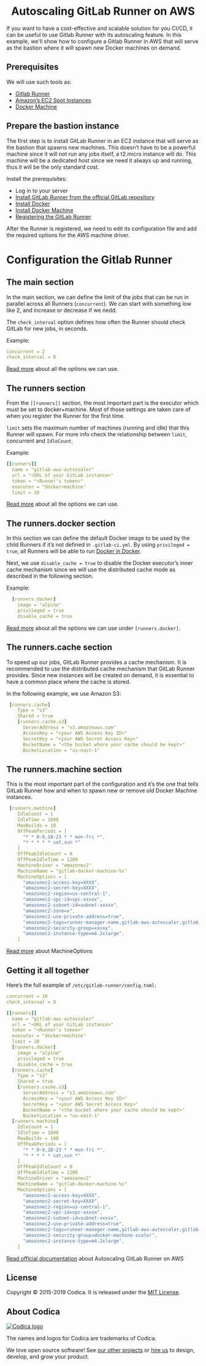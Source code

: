 <h1 align="center">Autoscaling GitLab Runner on AWS</h1>

If you want to have a cost-effective and scalable solution for you CI/CD, it can be useful to use Gitlab Runner with its autoscaling feature.
In this example, we'll show how to configure a Gitlab Runner in AWS that will serve as the bastion where it will spawn new Docker machines on demand.

## Prerequisites

We will use such tools as:
* [Gitlab Runner](https://docs.gitlab.com/runner/)
* [Amazon’s EC2 Spot Instances](https://aws.amazon.com/ec2/spot/) 
* [Docker Machine](https://docs.docker.com/machine/drivers/aws/)

## Prepare the bastion instance
The first step is to install GitLab Runner in an EC2 instance that will serve as the bastion that spawns new machines. This doesn’t have to be a powerful machine since it will not run any jobs itself, a t2.micro instance will do. This machine will be a dedicated host since we need it always up and running, thus it will be the only standard cost.

Install the prerequisites:

* Log in to your server
* [Install GitLab Runner from the official GitLab repository](https://docs.gitlab.com/runner/install/linux-repository.html)
* [Install Docker](https://docs.docker.com/install/)
* [Install Docker Machine](https://docs.docker.com/machine/install-machine/)
* [Registering the GitLab Runner](https://docs.gitlab.com/runner/register/)

After the Runner is registered, we need to edit its configuration file and add the required options for the AWS machine driver.

# Configuration the Gitlab Runner

## The main section

In the main section, we can define the limit of the jobs that can be run in parallel across all Runners (``concurrent``). We can start with something low like 2, and increase or decrease if we nedd.

The ``check_interval`` option defines how often the Runner should check GitLab for new jobs, in seconds.

Example:
```yaml
concurrent = 2
check_interval = 0
```
[Read more](https://docs.gitlab.com/runner/configuration/advanced-configuration.html#the-global-section) about all the options we can use.

## The runners section

From the ``[[runners]]`` section, the most important part is the executor which must be set to docker+machine. Most of those settings are taken care of when you register the Runner for the first time.

``limit`` sets the maximum number of machines (running and idle) that this Runner will spawn. For more info check the relationship between ``limit``, concurrent and ``IdleCount``.

Example:
```yaml
[[runners]]
  name = "gitlab-aws-autoscaler"
  url = "<URL of your GitLab instance>"
  token = "<Runner's token>"
  executor = "docker+machine"
  limit = 20
```
[Read more](https://docs.gitlab.com/runner/configuration/advanced-configuration.html#the-runners-section) about all the options we can use.

## The runners.docker section

In this section we can define the default Docker image to be used by the child Runners if it’s not defined in ``.gitlab-ci.yml``. By using ``privileged = true``, all Runners will be able to run [Docker in Docker](https://docs.gitlab.com/ee/ci/docker/using_docker_build.html#use-docker-in-docker-executor).

Next, we use ``disable_cache = true`` to disable the Docker executor’s inner cache mechanism since we will use the distributed cache mode as described in the following section.

Example:
```yaml
  [runners.docker]
    image = "alpine"
    privileged = true
    disable_cache = true
```
[Read more](https://docs.gitlab.com/runner/configuration/advanced-configuration.html#the-runnersdocker-section) about all the options we can use under ``[runners.docker]``.

## The runners.cache section

To speed up our jobs, GitLab Runner provides a cache mechanism. It is recommended to use the distributed cache mechanism that GitLab Runner provides. Since new instances will be created on demand, it is essential to have a common place where the cache is stored.

In the following example, we use Amazon S3:

```yaml
 [runners.cache]
    Type = "s3"
    Shared = true
    [runners.cache.s3]
      ServerAddress = "s3.amazonaws.com"
      AccessKey = "<your AWS Access Key ID>"
      SecretKey = "<your AWS Secret Access Key>"
      BucketName = "<the bucket where your cache should be kept>"
      BucketLocation = "us-east-1"
```
## The runners.machine section

This is the most important part of the configuration and it’s the one that tells GitLab Runner how and when to spawn new or remove old Docker Machine instances.

```yaml
 [runners.machine]
    IdleCount = 1
    IdleTime = 1800
    MaxBuilds = 10
    OffPeakPeriods = [
      "* * 0-9,18-23 * * mon-fri *",
      "* * * * * sat,sun *"
    ]
    OffPeakIdleCount = 0
    OffPeakIdleTime = 1200
    MachineDriver = "amazonec2"
    MachineName = "gitlab-docker-machine-%s"
    MachineOptions = [
      "amazonec2-access-key=XXXX",
      "amazonec2-secret-key=XXXX",
      "amazonec2-region=us-central-1",
      "amazonec2-vpc-id=vpc-xxxxx",
      "amazonec2-subnet-id=subnet-xxxxx",
      "amazonec2-zone=x",
      "amazonec2-use-private-address=true",
      "amazonec2-tags=runner-manager-name,gitlab-aws-autoscaler,gitlab,true,gitlab-runner-autoscale,true",
      "amazonec2-security-group=xxxxx",
      "amazonec2-instance-type=m4.2xlarge",
    ]
```
[Read more](https://docs.gitlab.com/runner/configuration/runner_autoscale_aws/#the-runnersmachine-section) about MachineOptions

## Getting it all together

Here’s the full example of ``/etc/gitlab-runner/config.toml``:

```yaml
concurrent = 10
check_interval = 0

[[runners]]
  name = "gitlab-aws-autoscaler"
  url = "<URL of your GitLab instance>"
  token = "<Runner's token>"
  executor = "docker+machine"
  limit = 20
  [runners.docker]
    image = "alpine"
    privileged = true
    disable_cache = true
  [runners.cache]
    Type = "s3"
    Shared = true
    [runners.cache.s3]
      ServerAddress = "s3.amazonaws.com"
      AccessKey = "<your AWS Access Key ID>"
      SecretKey = "<your AWS Secret Access Key>"
      BucketName = "<the bucket where your cache should be kept>"
      BucketLocation = "us-east-1"
  [runners.machine]
    IdleCount = 1
    IdleTime = 1800
    MaxBuilds = 100
    OffPeakPeriods = [
      "* * 0-9,18-23 * * mon-fri *",
      "* * * * * sat,sun *"
    ]
    OffPeakIdleCount = 0
    OffPeakIdleTime = 1200
    MachineDriver = "amazonec2"
    MachineName = "gitlab-docker-machine-%s"
    MachineOptions = [
      "amazonec2-access-key=XXXX",
      "amazonec2-secret-key=XXXX",
      "amazonec2-region=us-central-1",
      "amazonec2-vpc-id=vpc-xxxxx",
      "amazonec2-subnet-id=subnet-xxxxx",
      "amazonec2-use-private-address=true",
      "amazonec2-tags=runner-manager-name,gitlab-aws-autoscaler,gitlab,true,gitlab-runner-autoscale,true",
      "amazonec2-security-group=docker-machine-scaler",
      "amazonec2-instance-type=m4.2xlarge",
    ]
```

[Read official documentation](https://docs.gitlab.com/runner/configuration/runner_autoscale_aws/#introduction) about Autoscaling GitLab Runner on AWS

## License
Copyright © 2015-2019 Codica. It is released under the [MIT License](https://opensource.org/licenses/MIT).

## About Codica

[![Codica logo](https://www.codica.com/assets/images/logo/logo.svg)](https://www.codica.com)

The names and logos for Codica are trademarks of Codica.

We love open source software! See [our other projects](https://github.com/codica2) or [hire us](https://www.codica.com/) to design, develop, and grow your product.